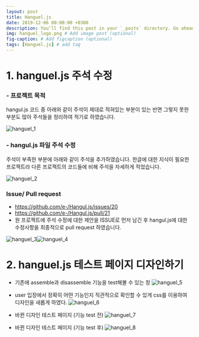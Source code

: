 ```yaml
---
layout: post
title: Hanguel.js
date: 2019-12-06 00:00:00 +0300
description: You’ll find this post in your `_posts` directory. Go ahead and edit it and re-build the site to see your changes. # Add post description (optional)
img: hanguel_logo.png # Add image post (optional)
fig-caption: # Add figcaption (optional)
tags: [Hanguel.js] # add tag
---
```


# **1. hanguel.js 주석 수정**
### - 프로젝트 목적
hangul.js 코드 중 아래와 같이 주석이 제대로 적혀있는 부분이 있는 반면 그렇지 못한 부분도 많아 주석들을 정리하여 적기로 하였습니다.

![hanguel_1]({{site.baseurl}}/assets/img/hanguel_1.png)

### - hangul.js 파일 주석 수정 
주석이 부족한 부분에 아래와 같이 주석을 추가하였습니다. 한글에 대한 지식이 필요한 프로젝트라 다른 프로젝트의 코드들에 비해 주석을 자세하게 적었습니다.

![hanguel_2]({{site.baseurl}}/assets/img/hanguel_2.png)

### Issue/ Pull request
- https://github.com/e-/Hangul.js/issues/20
- https://github.com/e-/Hangul.js/pull/21 
- 원 프로젝트에 주석 수정에 대한 제안을 ISSUE로 먼저 남긴 후 hangul.js에 대한 수정사항을 최종적으로 pull request 하였습니다.

![hanguel_3]({{site.baseurl}}/assets/img/hanguel_3.png)![hanguel_4]({{site.baseurl}}/assets/img/hanguel_4.png)

# **2. hanguel.js 테스트 페이지 디자인하기**
- 기존에 assemble과 disassemble 기능을 test해볼 수 있는 창
![hanguel_5]({{site.baseurl}}/assets/img/hanguel_5.png)

- user 입장에서 정확히 어떤 기능인지 직관적으로 확인할 수 있게 css를 이용하여 디자인을 새롭게 하였다. 
![hanguel_6]({{site.baseurl}}/assets/img/hanguel_6.png)

- 바뀐 디자인 테스트 페이지 (기능 test 전)
![hanguel_7]({{site.baseurl}}/assets/img/hanguel_7.png)

- 바뀐 디자인 테스트 페이지 (기능 test 후)
![hanguel_8]({{site.baseurl}}/assets/img/hanguel_8.png)
